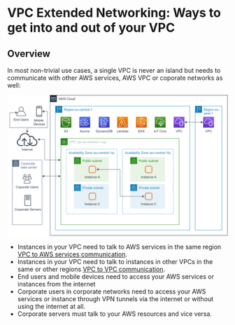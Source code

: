 # VPC Extended Networking: Ways to get into and out of your VPC

## Overview

In most non-trivial use cases, a single VPC is never an island but needs to communicate
with other AWS services, AWS VPC or coporate networks as well:

![](img/aws_vpc_to_services_300dpi.png)

* Instances in your VPC need to talk to AWS services in the same region [VPC to AWS services communication](vpc_2_aws_services.md).
* Instances in your VPC need to talk to instances in other VPCs in the same or other regions [VPC to VPC communication](vpc_2_vpc.md).
* End users and mobile devices need to access your AWS services or instances from the internet
* Corporate users in corporate networks need to access your AWS services or instance through VPN tunnels 
via the internet or without using the internet at all.
* Corporate servers must talk to your AWS resources and vice versa.